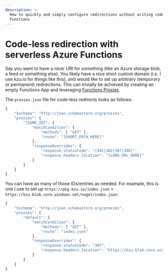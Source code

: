 ```yaml
---
description: >-
  How to quickly and simply configure redirections without writing code in Azure
  Functions
---
```


# Code-less redirection with serverless Azure Functions

Say you want to have a nicer URI for something \(like an Azure storage blob, a feed or something else\). You  likely have a nice short custom domain \(i.e. I use kzu.io for things like this\), and would like to set up arbitrary \(temporary or permanent\) redirections. This can trivially be achieved by creating an empty Functions App and leveraging [Functions Proxies](https://docs.microsoft.com/en-us/azure/azure-functions/functions-proxies). 

The `proxies.json` file for code-less redirects looks as follows:

```javascript
{
    "$schema": "http://json.schemastore.org/proxies",
    "proxies": {
        "[SOME_ID]": {
            "matchCondition": {
                "methods": [ "GET" ],
                "route": "[SHORT_PATH_HERE]"
            },
            "responseOverrides": {
                "response.statusCode": "[301|302|307|308|",
                "response.headers.location": "[LONG_URL_HERE]"
            }
        }
    }
}
```

You can have as many of those IDs/entries as needed. For example, this is one I use to set up `https://pkg.kzu.io/index.json` &gt; `https://kzu.blob.core.windows.net/nuget/index.json`:

```javascript
{
    "$schema": "http://json.schemastore.org/proxies",
    "proxies": {
        "default": {
            "matchCondition": {
                "methods": [ "GET" ],
                "route": "index.json"
            },
            "responseOverrides": {
                "response.statusCode": "307",
                "response.headers.location": "https://kzu.blob.core.windows.net/nuget/index.json"
            }
        }
    }
}
```



